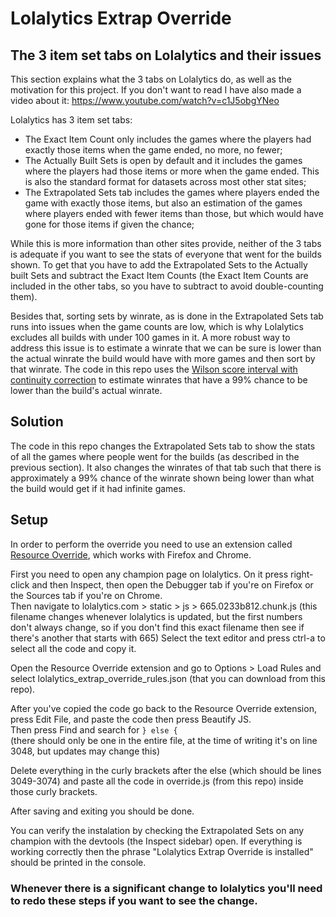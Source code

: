 # Lolalytics Extrap Override
## The 3 item set tabs on Lolalytics and their issues
This section explains what the 3 tabs on Lolalytics do, as well as the motivation for this project. If you don't want to read I have also made a video about it:
https://www.youtube.com/watch?v=c1J5obgYNeo

Lolalytics has 3 item set tabs:
- The Exact Item Count only includes the games where the players had exactly those items when the game ended, no more, no fewer;
- The Actually Built Sets is open by default and it includes the games where the players had those items or more when the game ended. This is also the standard format for datasets across most other stat sites;
- The Extrapolated Sets tab includes the games where players ended the game with exactly those items, but also an estimation of the games where players ended with fewer items than those, but which would have gone for those items if given the chance;

While this is more information than other sites provide, neither of the 3 tabs is adequate if you want to see the stats of everyone that went for the builds shown. To get that you have to add the Extrapolated Sets to the Actually built Sets and subtract the Exact Item Counts (the Exact Item Counts are included in the other tabs, so you have to subtract to avoid double-counting them).

Besides that, sorting sets by winrate, as is done in the Extrapolated Sets tab runs into issues when the game counts are low, which is why Lolalytics excludes all builds with under 100 games in it. A more robust way to address this issue is to estimate a winrate that we can be sure is lower than the actual winrate the build would have with more games and then sort by that winrate. The code in this repo uses the [Wilson score interval with continuity correction](https://en.wikipedia.org/wiki/Binomial_proportion_confidence_interval#Wilson_score_interval_with_continuity_correction) to estimate winrates that have a 99% chance to be lower than the build's actual winrate.

## Solution
The code in this repo changes the Extrapolated Sets tab to show the stats of all the games where people went for the builds (as described in the previous section). It also changes the winrates of that tab such that there is approximately a 99% chance of the winrate shown being lower than what the build would get if it had infinite games.

## Setup
In order to perform the override you need to use an extension called [Resource Override](https://github.com/kylepaulsen/ResourceOverride), which works with Firefox and Chrome.

First you need to open any champion page on lolalytics. 
On it press right-click and then Inspect, then open the Debugger tab if you're on Firefox or the Sources tab if you're on Chrome.    
Then navigate to lolalytics.com > static > js > 665.0233b812.chunk.js (this filename changes whenever lolalytics is updated, but the first numbers don't always change, so if you don't find this exact filename then see if there's another that starts with 665)
Select the text editor and press ctrl-a to select all the code and copy it.   

Open the Resource Override extension and go to Options > Load Rules and select lolalytics_extrap_override_rules.json (that you can download from this repo).

After you've copied the code go back to the Resource Override extension, press Edit File, and paste the code then press Beautify JS.    
Then press Find and search for 
`} else {`     
(there should only be one in the entire file, at the time of writing it's on line 3048, but updates may change this)

Delete everything in the curly brackets after the else (which should be lines 3049-3074) and paste all the code in override.js (from this repo) inside those curly brackets.

After saving and exiting you should be done. 

You can verify the instalation by checking the Extrapolated Sets on any champion with the devtools (the Inspect sidebar) open. If everything is working correctly then the phrase "Lolalytics Extrap Override is installed" should be printed in the console.

### Whenever there is a significant change to lolalytics you'll need to redo these steps if you want to see the change.
